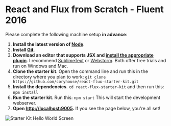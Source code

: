 # React and Flux from Scratch - Fluent 2016

Please complete the following machine setup **in advance**:  
1. **Install the latest version of [Node](https://nodejs.org)**.  
2. **Install [Git](https://git-scm.com/downloads)**.  
3. **Download an editor that supports JSX and [install the appropriate plugin](https://github.com/facebook/react/wiki/Complementary-Tools#jsx-integrations)**. I recommend [SublimeText](http://www.sublimetext.com) or [Webstorm](https://www.jetbrains.com/webstorm/). Both offer free trials and run on Windows and Mac.  
4. **Clone the starter kit**. Open the command line and run this in the directory where you plan to work: 
```git clone https://github.com/coryhouse/react-flux-starter-kit.git```  
5. **Install the dependencies**. `cd react-flux-starter-kit` and then run this: `npm install`  
6. **Run the starter kit**. Run this: `npm start` This will start the development webserver.  
7. **Open [http://localhost:9005](http://localhost:9005).** If you see the page below, you're all set!
 
![Starter Kit Hello World Screen](https://cloud.githubusercontent.com/assets/1688997/12373610/acdc7fe6-bc44-11e5-8e31-792a9b444b8c.png)
